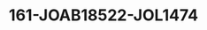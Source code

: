 ---
title: 161-JOAB18522-JOL1474
image: /v1543919832/viterbo/161-JOAB18522-JOL1474.jpg
brand: jolie
layout: vestito
---